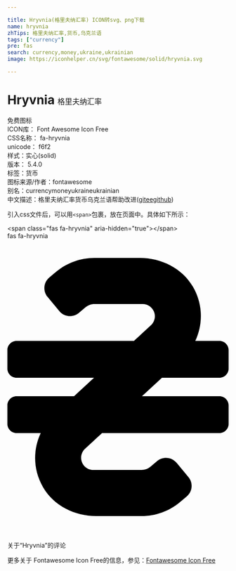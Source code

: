 ```yaml
---

title: Hryvnia(格里夫纳汇率) ICON转svg、png下载
name: hryvnia
zhTips: 格里夫纳汇率,货币,乌克兰语
tags: ["currency"]
pre: fas
search: currency,money,ukraine,ukrainian
image: https://iconhelper.cn/svg/fontawesome/solid/hryvnia.svg

---
```


# Hryvnia  <small style="font-size: 60%;font-weight: 100">格里夫纳汇率</small>


<div class="detail-page">
<p>
<span><span class="badge-success badge">免费图标</span> </span>
<br/>
<span>
ICON库：
<span class="badge-secondary badge">Font Awesome Icon Free</span> 
</span>
<br/>
<span>
CSS名称：
<span class="badge-secondary badge">fa-hryvnia</span> 
</span>
<br/>
<span>
unicode：
<span class="badge-secondary badge">f6f2</span> 
<copy-btn content='f6f2' btn-title=""></copy-btn>
<copy-btn :content='String.fromCodePoint(parseInt("f6f2", 16))' btn-title="复制U"></copy-btn>
</span><br/><span>样式：<span class="badge-light badge">实心(solid)</span></span>
<br/>
<span>
版本：
<span class="badge-secondary badge">5.4.0</span> 
</span><br/><span>标签：<span class="badge-light badge"><router-link to="/tags/currency.html">货币</router-link></span></span>
<br/>
<span>图标来源/作者：<span class="badge-light badge">fontawesome</span></span> 
<br/>
<span>别名：<span class="badge-light badge">currency</span><span class="badge-light badge">money</span><span class="badge-light badge">ukraine</span><span class="badge-light badge">ukrainian</span></span><br/><span class="zh-detail">中文描述：<span class="badge-primary badge">格里夫纳汇率</span><span class="badge-primary badge">货币</span><span class="badge-primary badge">乌克兰语</span><span class="help-link"><span>帮助改进</span>(<a href="https://gitee.com/liuwave/icon-helper/edit/master/json/fontawesome/solid/hryvnia.json" target="_blank" rel="noopener noreferrer">gitee</a><a href="https://github.com/liuwave/icon-helper/edit/master/json/fontawesome/solid/hryvnia.json" target="_blank" rel="noopener noreferrer">github</a></span>)</span><br/>
</p>
</div>
<div class="alert alert-dark">
  <i class="fas fa-hryvnia fa-xs"></i>
  <i class="fas fa-hryvnia fa-sm"></i>
  <i class="fas fa-hryvnia fa-lg"></i>
  <i class="fas fa-hryvnia fa-2x"></i>
  <i class="fas fa-hryvnia fa-3x"></i>
  <i class="fas fa-hryvnia fa-5x"></i>
  <i class="fas fa-hryvnia fa-7x"></i>
</div>
<div>
  <p>引入css文件后，可以用<code>&lt;span&gt;</code>包裹，放在页面中。具体如下所示：    
  </p>
  <div class="alert alert-primary" style="font-size: 14px">
    &lt;span class="fas fa-hryvnia" aria-hidden="true"&gt;&lt;/span&gt;
    <copy-btn content='<span class="fas fa-hryvnia" aria-hidden="true"></span>'></copy-btn>
  </div>
  <div class="alert alert-secondary">
    <i class="fas fa-hryvnia"
    style="font-size: 24px"
    aria-hidden="true"></i> fas fa-hryvnia
    <copy-btn content="fas fa-hryvnia" btn-title="复制图标名称"></copy-btn>
  </div>
</div>
<div id="svg" class="svg-wrap">
<svg xmlns="http://www.w3.org/2000/svg" viewBox="0 0 384 512"><path d="M368 240c8.84 0 16-7.16 16-16v-32c0-8.84-7.16-16-16-16h-41.86c13.41-28.63 13.74-63.33-4.13-94.05C303.34 49.84 267.1 32 229.96 32h-78.82c-24.32 0-47.86 8.53-66.54 24.09L72.83 65.9c-10.18 8.49-11.56 23.62-3.07 33.8l20.49 24.59c8.49 10.19 23.62 11.56 33.81 3.07l11.73-9.78c4.32-3.6 9.77-5.57 15.39-5.57h83.62c11.69 0 21.2 9.52 21.2 21.2 0 5.91-2.48 11.58-6.81 15.58L219.7 176H16c-8.84 0-16 7.16-16 16v32c0 8.84 7.16 16 16 16h134.37l-34.67 32H16c-8.84 0-16 7.16-16 16v32c0 8.84 7.16 16 16 16h41.86c-13.41 28.63-13.74 63.33 4.13 94.05C80.66 462.15 116.9 480 154.04 480h78.82c24.32 0 47.86-8.53 66.54-24.09l11.77-9.81c10.18-8.49 11.56-23.62 3.07-33.8l-20.49-24.59c-8.49-10.19-23.62-11.56-33.81-3.07l-11.75 9.8a23.992 23.992 0 0 1-15.36 5.56H149.2c-11.69 0-21.2-9.52-21.2-21.2 0-5.91 2.48-11.58 6.81-15.58L164.3 336H368c8.84 0 16-7.16 16-16v-32c0-8.84-7.16-16-16-16H233.63l34.67-32H368z"/></svg>
</div>
<detail full-name='fa-hryvnia'></detail>

<Vssue title="关于“Hryvnia”的评论" >关于“Hryvnia”的评论</Vssue>
    
<div><p>更多关于  Fontawesome Icon Free的信息，参见：<a target="_blank" href="https://iconhelper.cn/fontawesome.html">Fontawesome Icon Free</a>
</p></div>
